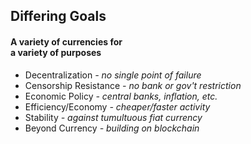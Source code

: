 ## Differing Goals
<h4>A variety of currencies for<br/>a variety of purposes</h4>
<ul>
	<li class="fragment" data-fragment-index="10">
		Decentralization <em class="fragment" data-fragment-index="11"> - no single point of failure</em>
	</li>
	<li class="fragment" data-fragment-index="20">
		Censorship Resistance <em class="fragment" data-fragment-index="21"> - no bank or gov't restriction</em>
	</li>
	<li class="fragment" data-fragment-index="30">
		Economic Policy <em class="fragment" data-fragment-index="31"> - central banks, inflation, etc.</em>
	</li>
	<li class="fragment" data-fragment-index="40">
		Efficiency/Economy <em class="fragment" data-fragment-index="41"> - cheaper/faster activity</em>
	</li>
	<li class="fragment" data-fragment-index="50">
		Stability <em class="fragment" data-fragment-index="51"> - against tumultuous fiat currency</em>
	</li>
	<li class="fragment" data-fragment-index="60">
		Beyond Currency <em class="fragment" data-fragment-index="61"> - building on blockchain</em>
	</li>
</ul>
